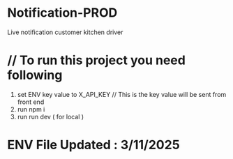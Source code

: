 # Notification-PROD
Live notification customer kitchen driver


# // To run this project you need following 

1) set ENV key value  to  X_API_KEY  // This is the key value will be sent from front end 
2) run npm i
3) run run dev ( for local )

# ENV File  Updated : 3/11/2025
